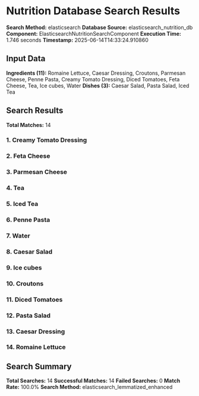 # Nutrition Database Search Results

**Search Method:** elasticsearch
**Database Source:** elasticsearch_nutrition_db
**Component:** ElasticsearchNutritionSearchComponent
**Execution Time:** 1.746 seconds
**Timestamp:** 2025-06-14T14:33:24.910860

## Input Data
**Ingredients (11):** Romaine Lettuce, Caesar Dressing, Croutons, Parmesan Cheese, Penne Pasta, Creamy Tomato Dressing, Diced Tomatoes, Feta Cheese, Tea, Ice cubes, Water
**Dishes (3):** Caesar Salad, Pasta Salad, Iced Tea

## Search Results
**Total Matches:** 14

### 1. Creamy Tomato Dressing

### 2. Feta Cheese

### 3. Parmesan Cheese

### 4. Tea

### 5. Iced Tea

### 6. Penne Pasta

### 7. Water

### 8. Caesar Salad

### 9. Ice cubes

### 10. Croutons

### 11. Diced Tomatoes

### 12. Pasta Salad

### 13. Caesar Dressing

### 14. Romaine Lettuce

## Search Summary
**Total Searches:** 14
**Successful Matches:** 14
**Failed Searches:** 0
**Match Rate:** 100.0%
**Search Method:** elasticsearch_lemmatized_enhanced
